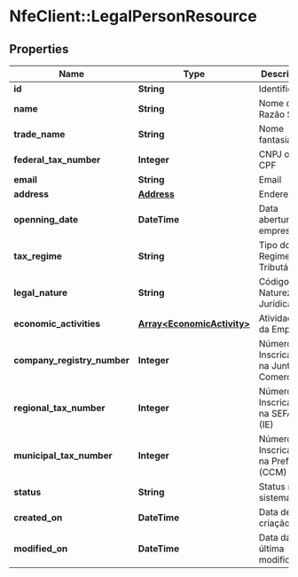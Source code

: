 # NfeClient::LegalPersonResource

## Properties
Name | Type | Description | Notes
------------ | ------------- | ------------- | -------------
**id** | **String** | Identificação | [optional] 
**name** | **String** | Nome ou Razão Social | 
**trade_name** | **String** | Nome fantasia | [optional] 
**federal_tax_number** | **Integer** | CNPJ ou CPF | [optional] 
**email** | **String** | Email | 
**address** | [**Address**](Address.md) | Endereço | 
**openning_date** | **DateTime** | Data abertura da empresa | [optional] 
**tax_regime** | **String** | Tipo do Regime Tributário | [optional] 
**legal_nature** | **String** | Código da Natureza Jurídica | [optional] 
**economic_activities** | [**Array&lt;EconomicActivity&gt;**](EconomicActivity.md) | Atividades da Empresa | [optional] 
**company_registry_number** | **Integer** | Número de Inscricação na Junta Comercial | [optional] 
**regional_tax_number** | **Integer** | Número de Inscricação na SEFAZ (IE) | [optional] 
**municipal_tax_number** | **Integer** | Número de Inscricação na Prefeitura (CCM) | [optional] 
**status** | **String** | Status no sistema | [optional] 
**created_on** | **DateTime** | Data de criação | [optional] 
**modified_on** | **DateTime** | Data da última modificação | [optional] 


